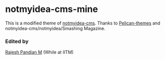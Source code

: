 # notmyidea-cms-mine

This is a modified theme of [notmyidea-cms](https://github.com/getpelican/pelican-themes/tree/master/notmyidea-cms). Thanks to [Pelican-themes](https://github.com/getpelican/pelican-themes) and notmyidea-cms/notmyidea/Smashing Magazine.

### Edited by
[Rajesh Pandian M](https://www.cse.iitm.ac.in/~mrprajesh) (While at IITM)